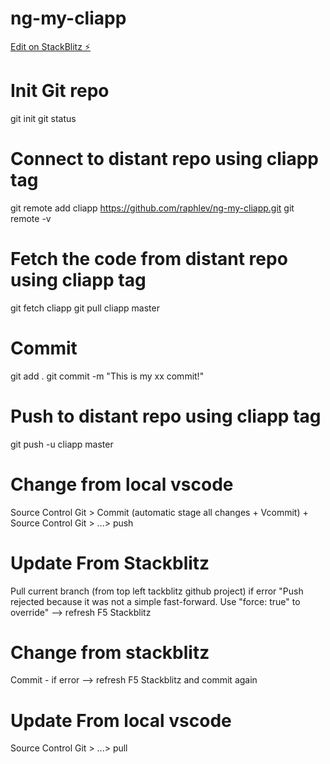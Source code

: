 # ng-my-cliapp

[Edit on StackBlitz ⚡️](https://stackblitz.com/edit/ng-my-cliapp)

# Init Git repo
git init
git status

# Connect to distant repo using cliapp tag
git remote add cliapp https://github.com/raphlev/ng-my-cliapp.git
git remote -v

# Fetch the code from distant repo using cliapp tag
git fetch cliapp
git pull cliapp master

# Commit
git add .
git commit -m "This is my xx commit!"

# Push to distant repo using cliapp tag
git push -u cliapp master

# Change from local vscode
Source Control Git > Commit (automatic stage all changes + Vcommit) + Source Control Git > ...> push
# Update From Stackblitz
Pull current branch (from top left tackblitz github project)
if error "Push rejected because it was not a simple fast-forward. Use "force: true" to override"
--> refresh F5 Stackblitz

# Change from stackblitz
Commit - if error --> refresh F5 Stackblitz and commit again
# Update From local vscode
Source Control Git > ...> pull

